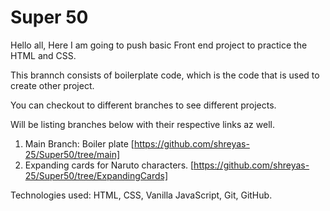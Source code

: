 # Super 50

Hello all, Here I am going to push basic Front end project to practice the HTML and CSS.

This brannch consists of boilerplate code, which is the code that is used to create other project.

You can checkout to different branches to see different projects.

Will be listing branches below with their respective links az well.

1. Main Branch: Boiler plate [https://github.com/shreyas-25/Super50/tree/main]
2. Expanding cards for Naruto characters. [https://github.com/shreyas-25/Super50/tree/ExpandingCards]


Technologies used: HTML, CSS, Vanilla JavaScript, Git, GitHub.
